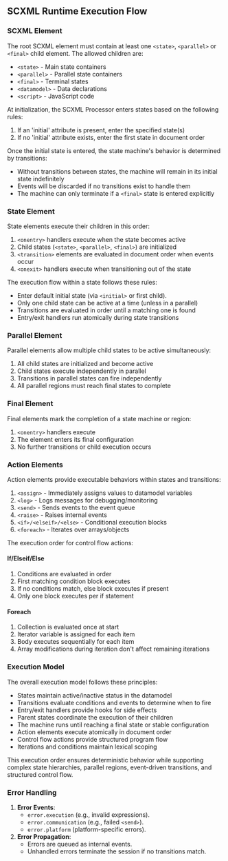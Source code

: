 ## SCXML Runtime Execution Flow

### SCXML Element

The root SCXML element must contain at least one `<state>`, `<parallel>` or `<final>` child element. The allowed children are:

- `<state>` - Main state containers
- `<parallel>` - Parallel state containers
- `<final>` - Terminal states
- `<datamodel>` - Data declarations
- `<script>` - JavaScript code

At initialization, the SCXML Processor enters states based on the following rules:

1. If an 'initial' attribute is present, enter the specified state(s)
2. If no 'initial' attribute exists, enter the first state in document order

Once the initial state is entered, the state machine's behavior is determined by transitions:

- Without transitions between states, the machine will remain in its initial state indefinitely
- Events will be discarded if no transitions exist to handle them
- The machine can only terminate if a `<final>` state is entered explicitly

### State Element

State elements execute their children in this order:

1. `<onentry>` handlers execute when the state becomes active
2. Child states (`<state>`, `<parallel>`, `<final>`) are initialized
3. `<transition>` elements are evaluated in document order when events occur
4. `<onexit>` handlers execute when transitioning out of the state

The execution flow within a state follows these rules:

- Enter default initial state (via `<initial>` or first child).
- Only one child state can be active at a time (unless in a parallel)
- Transitions are evaluated in order until a matching one is found
- Entry/exit handlers run atomically during state transitions

### Parallel Element

Parallel elements allow multiple child states to be active simultaneously:

1. All child states are initialized and become active
2. Child states execute independently in parallel
3. Transitions in parallel states can fire independently
4. All parallel regions must reach final states to complete

### Final Element

Final elements mark the completion of a state machine or region:

1. `<onentry>` handlers execute
2. The element enters its final configuration
3. No further transitions or child execution occurs

### Action Elements

Action elements provide executable behaviors within states and transitions:

1. `<assign>` - Immediately assigns values to datamodel variables
2. `<log>` - Logs messages for debugging/monitoring
3. `<send>` - Sends events to the event queue
4. `<raise>` - Raises internal events
5. `<if>/<elseif>/<else>` - Conditional execution blocks
6. `<foreach>` - Iterates over arrays/objects

The execution order for control flow actions:

#### If/Elseif/Else

1. Conditions are evaluated in order
2. First matching condition block executes
3. If no conditions match, else block executes if present
4. Only one block executes per if statement

#### Foreach

1. Collection is evaluated once at start
2. Iterator variable is assigned for each item
3. Body executes sequentially for each item
4. Array modifications during iteration don't affect remaining iterations

### Execution Model

The overall execution model follows these principles:

- States maintain active/inactive status in the datamodel
- Transitions evaluate conditions and events to determine when to fire
- Entry/exit handlers provide hooks for side effects
- Parent states coordinate the execution of their children
- The machine runs until reaching a final state or stable configuration
- Action elements execute atomically in document order
- Control flow actions provide structured program flow
- Iterations and conditions maintain lexical scoping

This execution order ensures deterministic behavior while supporting complex state hierarchies, parallel regions, event-driven transitions, and structured control flow.

### Error Handling

1. **Error Events**:
   - `error.execution` (e.g., invalid expressions).
   - `error.communication` (e.g., failed `<send>`).
   - `error.platform` (platform-specific errors).
2. **Error Propagation**:
   - Errors are queued as internal events.
   - Unhandled errors terminate the session if no transitions match.
